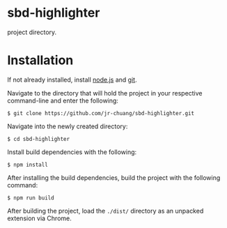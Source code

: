 # sbd-highlighter

project directory.

# Installation

If not already installed, install [node.js](https://nodejs.org/en/) and [git](https://git-scm.com/downloads).

Navigate to the directory that will hold the project in your respective command-line and enter the following:

```
$ git clone https://github.com/jr-chuang/sbd-highlighter.git
```

Navigate into the newly created directory:

```
$ cd sbd-highlighter
```

Install build dependencies with the following:

```
$ npm install
```

After installing the build dependencies, build the project with the following command:

```
$ npm run build
```

After building the project, load the `./dist/` directory as an unpacked extension via Chrome.
